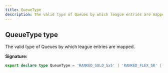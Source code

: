 ```yaml
---
title: QueueType
description: The valid type of Queues by which league entries are mapped.
---
```


## QueueType type

The valid type of Queues by which league entries are mapped.

**Signature:**

```ts
export declare type QueueType = 'RANKED_SOLO_5x5' | 'RANKED_FLEX_SR' | 'RANKED_FLEX_TT' | 'RANKED_TFT';
```

